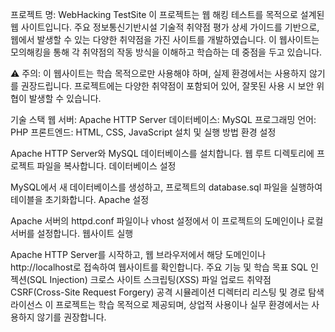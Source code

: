 프로젝트 명: WebHacking TestSite
이 프로젝트는 웹 해킹 테스트를 목적으로 설계된 웹 사이트입니다. 주요 정보통신기반시설 기술적 취약점 평가 상세 가이드를 기반으로, 웹에서 발생할 수 있는 다양한 취약점을 가진 사이트를 개발하였습니다. 이 웹사이트는 모의해킹을 통해 각 취약점의 작동 방식을 이해하고 학습하는 데 중점을 두고 있습니다.

⚠️ 주의: 이 웹사이트는 학습 목적으로만 사용해야 하며, 실제 환경에서는 사용하지 않기를 권장드립니다. 프로젝트에는 다양한 취약점이 포함되어 있어, 잘못된 사용 시 보안 위협이 발생할 수 있습니다.

기술 스택
웹 서버: Apache HTTP Server
데이터베이스: MySQL
프로그래밍 언어: PHP
프론트엔드: HTML, CSS, JavaScript
설치 및 실행 방법
환경 설정

Apache HTTP Server와 MySQL 데이터베이스를 설치합니다.
웹 루트 디렉토리에 프로젝트 파일을 복사합니다.
데이터베이스 설정

MySQL에서 새 데이터베이스를 생성하고, 프로젝트의 database.sql 파일을 실행하여 테이블을 초기화합니다.
Apache 설정

Apache 서버의 httpd.conf 파일이나 vhost 설정에서 이 프로젝트의 도메인이나 로컬 서버를 설정합니다.
웹사이트 실행

Apache HTTP Server를 시작하고, 웹 브라우저에서 해당 도메인이나 http://localhost로 접속하여 웹사이트를 확인합니다.
주요 기능 및 학습 목표
SQL 인젝션(SQL Injection)
크로스 사이트 스크립팅(XSS)
파일 업로드 취약점
CSRF(Cross-Site Request Forgery) 공격 시뮬레이션
디렉터리 리스팅 및 경로 탐색
라이선스
이 프로젝트는 학습 목적으로 제공되며, 상업적 사용이나 실무 환경에서는 사용하지 않기를 권장합니다.
